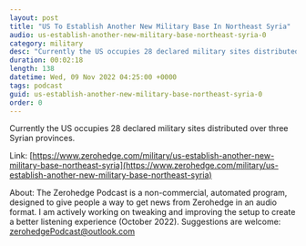 ```yaml
---
layout: post
title: "US To Establish Another New Military Base In Northeast Syria"
audio: us-establish-another-new-military-base-northeast-syria-0
category: military
desc: "Currently the US occupies 28 declared military sites distributed over three Syrian provinces. "
duration: 00:02:18
length: 138
datetime: Wed, 09 Nov 2022 04:25:00 +0000
tags: podcast
guid: us-establish-another-new-military-base-northeast-syria-0
order: 0
---
```

Currently the US occupies 28 declared military sites distributed over three Syrian provinces. 

Link: [https://www.zerohedge.com/military/us-establish-another-new-military-base-northeast-syria](https://www.zerohedge.com/military/us-establish-another-new-military-base-northeast-syria)

About: The Zerohedge Podcast is a non-commercial, automated program, designed to give people a way to get news from Zerohedge in an audio format.  I am actively working on tweaking and improving the setup to create a better listening experience (October 2022).  Suggestions are welcome: [zerohedgePodcast@outlook.com](mailto:zerohedgePodcast@outlook.com)